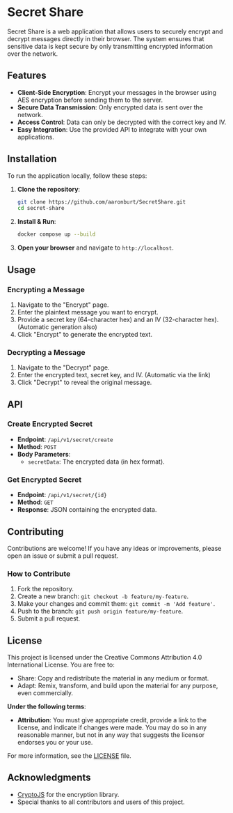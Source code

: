 # Secret Share

Secret Share is a web application that allows users to securely encrypt and decrypt messages directly in their browser. The system ensures that sensitive data is kept secure by only transmitting encrypted information over the network.

## Features

- **Client-Side Encryption**: Encrypt your messages in the browser using AES encryption before sending them to the server.
- **Secure Data Transmission**: Only encrypted data is sent over the network.
- **Access Control**: Data can only be decrypted with the correct key and IV.
- **Easy Integration**: Use the provided API to integrate with your own applications.

## Installation

To run the application locally, follow these steps:

1. **Clone the repository**:
   ```bash
   git clone https://github.com/aaronburt/SecretShare.git
   cd secret-share
   ```

2. **Install & Run**:
   ```bash
   docker compose up --build
   ```

4. **Open your browser** and navigate to `http://localhost`.

## Usage

### Encrypting a Message

1. Navigate to the "Encrypt" page.
2. Enter the plaintext message you want to encrypt.
3. Provide a secret key (64-character hex) and an IV (32-character hex). (Automatic generation also)
4. Click "Encrypt" to generate the encrypted text.

### Decrypting a Message

1. Navigate to the "Decrypt" page.
2. Enter the encrypted text, secret key, and IV. (Automatic via the link)
3. Click "Decrypt" to reveal the original message.

## API

### Create Encrypted Secret

- **Endpoint**: `/api/v1/secret/create`
- **Method**: `POST`
- **Body Parameters**:
  - `secretData`: The encrypted data (in hex format).

### Get Encrypted Secret

- **Endpoint**: `/api/v1/secret/{id}`
- **Method**: `GET`
- **Response**: JSON containing the encrypted data.

## Contributing

Contributions are welcome! If you have any ideas or improvements, please open an issue or submit a pull request.

### How to Contribute

1. Fork the repository.
2. Create a new branch: `git checkout -b feature/my-feature`.
3. Make your changes and commit them: `git commit -m 'Add feature'`.
4. Push to the branch: `git push origin feature/my-feature`.
5. Submit a pull request.

## License

This project is licensed under the Creative Commons Attribution 4.0 International License. You are free to:

- Share: Copy and redistribute the material in any medium or format.
- Adapt: Remix, transform, and build upon the material for any purpose, even commercially.

**Under the following terms**:

- **Attribution**: You must give appropriate credit, provide a link to the license, and indicate if changes were made. You may do so in any reasonable manner, but not in any way that suggests the licensor endorses you or your use.

For more information, see the [LICENSE](https://creativecommons.org/licenses/by/4.0/) file.

## Acknowledgments

- [CryptoJS](https://cdnjs.cloudflare.com/ajax/libs/crypto-js/4.2.0/crypto-js.min.js) for the encryption library.
- Special thanks to all contributors and users of this project.
